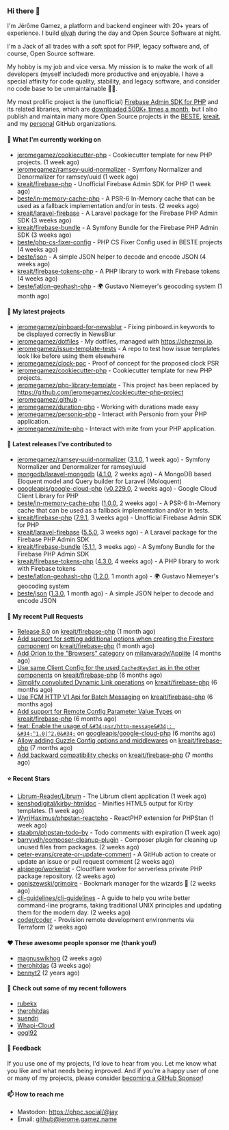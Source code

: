 ### Hi there 👋

I'm Jérôme Gamez, a platform and backend engineer with 20+ years of experience.
I build [elvah](https://www.elvah.de) during the day and Open Source Software
at night.

I'm a Jack of all trades with a soft spot for PHP, legacy software and,
of course, Open Source software.

My hobby is my job and vice versa. My mission is to make the work of all
developers (myself included) more productive and enjoyable.
I have a special affinity for code quality, stability, and legacy software,
and consider no code base to be unmaintainable 💪🏻.

My most prolific project is the (unofficial)
[Firebase Admin SDK for PHP](https://github.com/kreait/firebase-php) and its
related libraries, which are
[downloaded 500K+ times a month](https://packagist.org/packages/kreait/firebase-php/stats), but I also publish and maintain many more Open Source
projects in the [BESTE](https://github.com/beste),
[kreait](https://github.com/kreait), and my
[personal](https://github.com/jeromegamez) GitHub organizations.

#### 👷 What I'm currently working on

- [jeromegamez/cookiecutter-php](https://github.com/jeromegamez/cookiecutter-php) - Cookiecutter template for new PHP projects. (1 week ago)
- [jeromegamez/ramsey-uuid-normalizer](https://github.com/jeromegamez/ramsey-uuid-normalizer) - Symfony Normalizer and Denormalizer for ramsey/uuid (1 week ago)
- [kreait/firebase-php](https://github.com/kreait/firebase-php) - Unofficial Firebase Admin SDK for PHP (1 week ago)
- [beste/in-memory-cache-php](https://github.com/beste/in-memory-cache-php) - A PSR-6 In-Memory cache that can be used as a fallback implementation and/or in tests. (2 weeks ago)
- [kreait/laravel-firebase](https://github.com/kreait/laravel-firebase) - A Laravel package for the Firebase PHP Admin SDK (3 weeks ago)
- [kreait/firebase-bundle](https://github.com/kreait/firebase-bundle) - A Symfony Bundle for the Firebase PHP Admin SDK (3 weeks ago)
- [beste/php-cs-fixer-config](https://github.com/beste/php-cs-fixer-config) - PHP CS Fixer Config used in BESTE projects (4 weeks ago)
- [beste/json](https://github.com/beste/json) - A simple JSON helper to decode and encode JSON (4 weeks ago)
- [kreait/firebase-tokens-php](https://github.com/kreait/firebase-tokens-php) - A PHP library to work with Firebase tokens (4 weeks ago)
- [beste/latlon-geohash-php](https://github.com/beste/latlon-geohash-php) - 🌍 Gustavo Niemeyer&#39;s geocoding system (1 month ago)

#### 🌱 My latest projects

- [jeromegamez/pinboard-for-newsblur](https://github.com/jeromegamez/pinboard-for-newsblur) - Fixing pinboard.in keywords to be displayed correctly in NewsBlur
- [jeromegamez/dotfiles](https://github.com/jeromegamez/dotfiles) - My dotfiles, managed with https://chezmoi.io.
- [jeromegamez/issue-template-tests](https://github.com/jeromegamez/issue-template-tests) - A repo to test how issue templates look like before using them elsewhere
- [jeromegamez/clock-poc](https://github.com/jeromegamez/clock-poc) - Proof of concept for the proposed clock PSR
- [jeromegamez/cookiecutter-php](https://github.com/jeromegamez/cookiecutter-php) - Cookiecutter template for new PHP projects.
- [jeromegamez/php-library-template](https://github.com/jeromegamez/php-library-template) - This project has been replaced by https://github.com/jeromegamez/cookiecutter-php-project
- [jeromegamez/.github](https://github.com/jeromegamez/.github) - 
- [jeromegamez/duration-php](https://github.com/jeromegamez/duration-php) - Working with durations made easy
- [jeromegamez/personio-php](https://github.com/jeromegamez/personio-php) - Interact with Personio from your PHP application.
- [jeromegamez/mite-php](https://github.com/jeromegamez/mite-php) - Interact with mite from your PHP application.

#### 🔭 Latest releases I've contributed to

- [jeromegamez/ramsey-uuid-normalizer](https://github.com/jeromegamez/ramsey-uuid-normalizer) ([3.1.0](https://github.com/jeromegamez/ramsey-uuid-normalizer/releases/tag/3.1.0), 1 week ago) - Symfony Normalizer and Denormalizer for ramsey/uuid
- [mongodb/laravel-mongodb](https://github.com/mongodb/laravel-mongodb) ([4.1.0](https://github.com/mongodb/laravel-mongodb/releases/tag/4.1.0), 2 weeks ago) - A MongoDB based Eloquent model and Query builder for Laravel (Moloquent)
- [googleapis/google-cloud-php](https://github.com/googleapis/google-cloud-php) ([v0.229.0](https://github.com/googleapis/google-cloud-php/releases/tag/v0.229.0), 2 weeks ago) - Google Cloud Client Library for PHP
- [beste/in-memory-cache-php](https://github.com/beste/in-memory-cache-php) ([1.0.0](https://github.com/beste/in-memory-cache-php/releases/tag/1.0.0), 2 weeks ago) - A PSR-6 In-Memory cache that can be used as a fallback implementation and/or in tests.
- [kreait/firebase-php](https://github.com/kreait/firebase-php) ([7.9.1](https://github.com/kreait/firebase-php/releases/tag/7.9.1), 3 weeks ago) - Unofficial Firebase Admin SDK for PHP
- [kreait/laravel-firebase](https://github.com/kreait/laravel-firebase) ([5.5.0](https://github.com/kreait/laravel-firebase/releases/tag/5.5.0), 3 weeks ago) - A Laravel package for the Firebase PHP Admin SDK
- [kreait/firebase-bundle](https://github.com/kreait/firebase-bundle) ([5.1.1](https://github.com/kreait/firebase-bundle/releases/tag/5.1.1), 3 weeks ago) - A Symfony Bundle for the Firebase PHP Admin SDK
- [kreait/firebase-tokens-php](https://github.com/kreait/firebase-tokens-php) ([4.3.0](https://github.com/kreait/firebase-tokens-php/releases/tag/4.3.0), 4 weeks ago) - A PHP library to work with Firebase tokens
- [beste/latlon-geohash-php](https://github.com/beste/latlon-geohash-php) ([1.2.0](https://github.com/beste/latlon-geohash-php/releases/tag/1.2.0), 1 month ago) - 🌍 Gustavo Niemeyer&#39;s geocoding system
- [beste/json](https://github.com/beste/json) ([1.3.0](https://github.com/beste/json/releases/tag/1.3.0), 1 month ago) - A simple JSON helper to decode and encode JSON

#### 🔨 My recent Pull Requests

- [Release 8.0](https://github.com/kreait/firebase-php/pull/847) on [kreait/firebase-php](https://github.com/kreait/firebase-php) (1 month ago)
- [Add support for setting additional options when creating the Firestore component](https://github.com/kreait/firebase-php/pull/840) on [kreait/firebase-php](https://github.com/kreait/firebase-php) (1 month ago)
- [Add Orion to the &#34;Browsers&#34; category](https://github.com/milanvarady/Applite/pull/21) on [milanvarady/Applite](https://github.com/milanvarady/Applite) (4 months ago)
- [Use same Client Config for the used `CachedKeySet` as in the other components](https://github.com/kreait/firebase-php/pull/813) on [kreait/firebase-php](https://github.com/kreait/firebase-php) (6 months ago)
- [Simplify convoluted Dynamic Link operations](https://github.com/kreait/firebase-php/pull/810) on [kreait/firebase-php](https://github.com/kreait/firebase-php) (6 months ago)
- [Use FCM HTTP V1 Api for Batch Messaging](https://github.com/kreait/firebase-php/pull/805) on [kreait/firebase-php](https://github.com/kreait/firebase-php) (6 months ago)
- [Add support for Remote Config Parameter Value Types](https://github.com/kreait/firebase-php/pull/801) on [kreait/firebase-php](https://github.com/kreait/firebase-php) (6 months ago)
- [feat: Enable the usage of `&#34;psr/http-message&#34;: &#34;^1.0|^2.0&#34;`](https://github.com/googleapis/google-cloud-php/pull/6338) on [googleapis/google-cloud-php](https://github.com/googleapis/google-cloud-php) (6 months ago)
- [Allow adding Guzzle Config options and middlewares](https://github.com/kreait/firebase-php/pull/799) on [kreait/firebase-php](https://github.com/kreait/firebase-php) (7 months ago)
- [Add backward compatibility checks](https://github.com/kreait/firebase-php/pull/792) on [kreait/firebase-php](https://github.com/kreait/firebase-php) (7 months ago)

#### ⭐ Recent Stars

- [Librum-Reader/Librum](https://github.com/Librum-Reader/Librum) - The Librum client application (1 week ago)
- [kenshodigital/kirby-htmldoc](https://github.com/kenshodigital/kirby-htmldoc) - Minifies HTML5 output for Kirby templates. (1 week ago)
- [WyriHaximus/phpstan-reactphp](https://github.com/WyriHaximus/phpstan-reactphp) - ReactPHP extension for PHPStan (1 week ago)
- [staabm/phpstan-todo-by](https://github.com/staabm/phpstan-todo-by) - Todo comments with expiration (1 week ago)
- [barryvdh/composer-cleanup-plugin](https://github.com/barryvdh/composer-cleanup-plugin) - Composer plugin for cleaning up unused files from packages. (2 weeks ago)
- [peter-evans/create-or-update-comment](https://github.com/peter-evans/create-or-update-comment) - A GitHub action to create or update an issue or pull request comment (2 weeks ago)
- [alpipego/workerist](https://github.com/alpipego/workerist) - Cloudflare worker for serverless private PHP package repository. (2 weeks ago)
- [goniszewski/grimoire](https://github.com/goniszewski/grimoire) - Bookmark manager for the wizards 🧙 (2 weeks ago)
- [cli-guidelines/cli-guidelines](https://github.com/cli-guidelines/cli-guidelines) - A guide to help you write better command-line programs, taking traditional UNIX principles and updating them for the modern day. (2 weeks ago)
- [coder/coder](https://github.com/coder/coder) - Provision remote development environments via Terraform (2 weeks ago)

#### ❤️ These awesome people sponsor me (thank you!)

- [magnuswikhog](https://github.com/magnuswikhog) (2 weeks ago)
- [therohitdas](https://github.com/therohitdas) (3 weeks ago)
- [bennyt2](https://github.com/bennyt2) (2 years ago)

#### 👯 Check out some of my recent followers

- [rubekx](https://github.com/rubekx)
- [therohitdas](https://github.com/therohitdas)
- [suendri](https://github.com/suendri)
- [Whapi-Cloud](https://github.com/Whapi-Cloud)
- [gogl92](https://github.com/gogl92)

#### 💬 Feedback

If you use one of my projects, I'd love to hear from you. Let me know what you
like and what needs being improved. And if you're a happy user of one or
many of my projects, please consider
[becoming a GitHub Sponsor](https://github.com/sponsors/jeromegamez)!

#### 📫 How to reach me

- Mastodon: https://phpc.social/@jay
- Email: github@jerome.gamez.name
